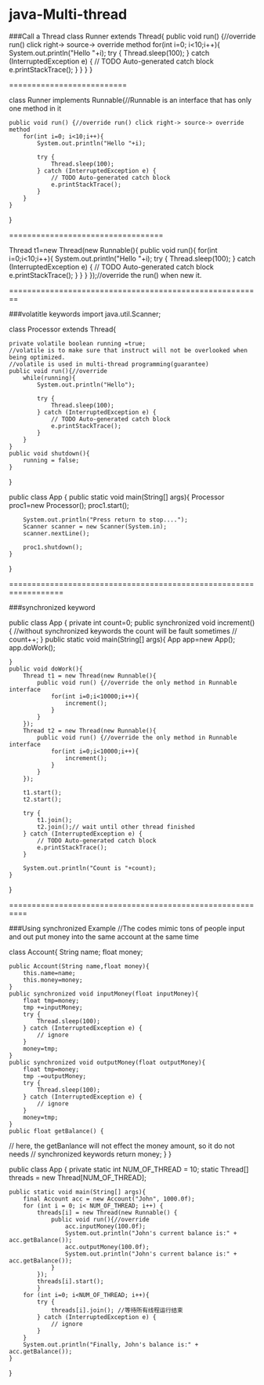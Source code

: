 # java-Multi-thread

###Call a Thread
 class Runner extends Thread{
	public void run() {//override run() click right-> source-> override method
		for(int i=0; i<10;i++){
			System.out.println("Hello "+i);	
			try {
				Thread.sleep(100);
			} catch (InterruptedException e) {
				// TODO Auto-generated catch block
				e.printStackTrace();
			}
		}
	}
 }

==========================

class Runner implements Runnable{//Runnable is an interface that has only one method in it
	
	
	public void run() {//override run() click right-> source-> override method
		for(int i=0; i<10;i++){
			System.out.println("Hello "+i);
			
			try {
				Thread.sleep(100);
			} catch (InterruptedException e) {
				// TODO Auto-generated catch block
				e.printStackTrace();
			}
		}
	}
}


==================================

Thread t1=new Thread(new Runnable(){
			public void run(){
				for(int i=0;i<10;i++){
					System.out.println("Hello "+i);
					try {
						Thread.sleep(100);
					} catch (InterruptedException e) {
						// TODO Auto-generated catch block
						e.printStackTrace();
					}
				}
			}
		});//override the run() when new it.
		
		
========================================================

###volatitle keywords
import java.util.Scanner;

class Processor extends Thread{
	
	private volatile boolean running =true;
	//volatile is to make sure that instruct will not be overlooked when being optimized.
	//volatile is used in multi-thread programming(guarantee)
	public void run(){//override
		while(running){
			System.out.println("Hello");
			
			try {
				Thread.sleep(100);
			} catch (InterruptedException e) {
				// TODO Auto-generated catch block
				e.printStackTrace();
			}
		}
	}
	public void shutdown(){
		running = false;
	}
}

public class App {
	public static void main(String[] args){
		Processor proc1=new Processor();
		proc1.start();
		
		System.out.println("Press return to stop....");
		Scanner scanner = new Scanner(System.in);
		scanner.nextLine();
		
		proc1.shutdown();
	}
}


==================================================================

###synchronized keyword

public class App {
	private int count=0;
	public synchronized void increment(){
		//without synchronized keywords the count will be fault sometimes
		//
		count++;
	}
	public static void main(String[] args){
		App app=new App();
		app.doWork();
		
	}
	public void doWork(){
		Thread t1 = new Thread(new Runnable(){
			public void run() {//override the only method in Runnable interface
				for(int i=0;i<10000;i++){
					increment();
				}
			}
		});
		Thread t2 = new Thread(new Runnable(){
			public void run() {//override the only method in Runnable interface
				for(int i=0;i<10000;i++){
					increment();
				}
			}
		});
		
		t1.start();
		t2.start();
		
		try {
			t1.join();
			t2.join();// wait until other thread finished 
		} catch (InterruptedException e) {
			// TODO Auto-generated catch block
			e.printStackTrace();
		}
		
		System.out.println("Count is "+count);
	}
}


==========================================================

###Using synchronized Example
//The codes mimic tons of people input and out put money into the same account at the same time

class Account{
	String name;
	float money;
	
	public Account(String name,float money){
		this.name=name;
		this.money=money;
	}
	public synchronized void inputMoney(float inputMoney){
		float tmp=money;
		tmp +=inputMoney;
		try {
			Thread.sleep(100);
		} catch (InterruptedException e) {
			// ignore
		}
		money=tmp;
	}
	public synchronized void outputMoney(float outputMoney){
		float tmp=money;
		tmp -=outputMoney;
		try {
			Thread.sleep(100);
		} catch (InterruptedException e) {
			// ignore
		}
		money=tmp;
	}
	public float getBalance() {
//		here, the getBanlance will not effect the money amount, so it do not needs 
//		synchronized keywords
        return money;
    }
}

public class App {
	private static int NUM_OF_THREAD = 10;
	static Thread[] threads = new Thread[NUM_OF_THREAD];
    
    public static void main(String[] args){
        final Account acc = new Account("John", 1000.0f);
        for (int i = 0; i< NUM_OF_THREAD; i++) {
            threads[i] = new Thread(new Runnable() {
            	public void run(){//override
            		acc.inputMoney(100.0f);
            		System.out.println("John's current balance is:" + acc.getBalance());
            		acc.outputMoney(100.0f);
            		System.out.println("John's current balance is:" + acc.getBalance());
            	}
            });
            threads[i].start();
            }
        for (int i=0; i<NUM_OF_THREAD; i++){
            try {
                threads[i].join(); //等待所有线程运行结束
            } catch (InterruptedException e) {
                // ignore
            }
        }
        System.out.println("Finally, John's balance is:" + acc.getBalance());
    }
}

